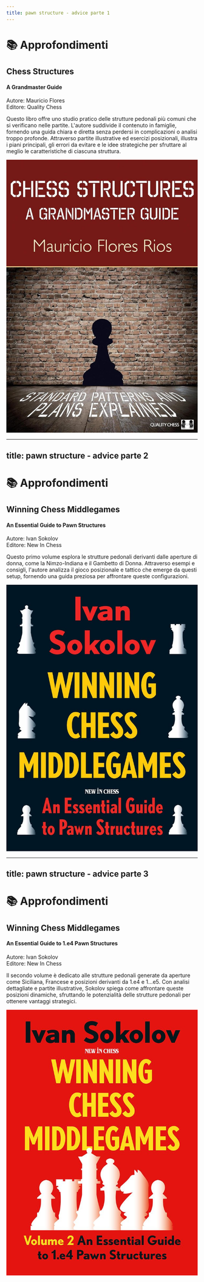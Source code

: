```yaml
---
title: pawn structure - advice parte 1
---
```


# 📚 Approfondimenti 

<div class="grid grid-cols-2 gap-8">
  <div class="mt-4">
    <h2 class="text-xl font-semibold text-gray-500">Chess Structures </h2>
    <h4 class="font-semibold text-gray-400">A Grandmaster Guide</h4>
    <p class="mt-2 text-sm text-gray-400">
      <span class="font-semibold">Autore:</span> Mauricio Flores <br>
      <span class="font-semibold">Editore:</span> Quality Chess
    </p>
    <p class="mt-4 text-base text-gray-600">
      Questo libro offre uno studio pratico delle strutture pedonali più comuni che si verificano nelle partite. L'autore suddivide il contenuto in famiglie, fornendo una guida chiara e diretta senza perdersi in complicazioni o analisi troppo profonde. Attraverso partite illustrative ed esercizi posizionali, illustra i piani principali, gli errori da evitare e le idee strategiche per sfruttare al meglio le caratteristiche di ciascuna struttura.
    </p>
  </div>
  <div class="flex justify-center mt-4">
    <img src="../images/chess-structures-guide.jpg" alt="Chess structures guide" 
      class="max-w-[250px] h-auto rounded-lg shadow-md border border-gray-300" />
  </div>
</div>

<Footer />

---
title: pawn structure - advice parte 2
---

# 📚 Approfondimenti 

<div class="grid grid-cols-2 gap-8">
  <div class="mt-4">
    <h2 class="text-xl font-semibold text-gray-500">Winning Chess Middlegames</h2>
    <h4 class="font-semibold text-gray-400">An Essential Guide to Pawn Structures</h4>
    <p class="mt-2 text-sm text-gray-400">
      <span class="font-semibold">Autore:</span> Ivan Sokolov <br>
      <span class="font-semibold">Editore:</span> New In Chess
    </p>
    <p class="mt-4 text-base text-gray-600">
      Questo primo volume esplora le strutture pedonali derivanti dalle aperture di donna, come la Nimzo-Indiana e il Gambetto di Donna. Attraverso esempi e consigli, l'autore analizza il gioco posizionale e tattico che emerge da questi setup, fornendo una guida preziosa per affrontare queste configurazioni.
    </p>
  </div>
  <div class="flex justify-center mt-4">
    <img src="../images/winning-chess-middlegames-vol-1.jpg" alt="Winning chess middlegames vol. 1" 
      class="max-w-[250px] h-auto rounded-lg shadow-md border border-gray-300" />
  </div>
</div>

<Footer />

---
title: pawn structure - advice parte 3
---

# 📚 Approfondimenti

<div class="grid grid-cols-2 gap-8">
  <div class="mt-4">
    <h2 class="text-xl font-semibold text-gray-500">Winning Chess Middlegames</h2>
    <h4 class="font-semibold text-gray-400">An Essential Guide to 1.e4 Pawn Structures</h4>
    <p class="mt-2 text-sm text-gray-400">
      <span class="font-semibold">Autore:</span> Ivan Sokolov <br>
      <span class="font-semibold">Editore:</span> New In Chess
    </p>
    <p class="mt-4 text-base text-gray-600">
      Il secondo volume è dedicato alle strutture pedonali generate da aperture come Siciliana, Francese e posizioni derivanti da 1.e4 e 1...e5. Con analisi dettagliate e partite illustrative, Sokolov spiega come affrontare queste posizioni dinamiche, sfruttando le potenzialità delle strutture pedonali per ottenere vantaggi strategici.
    </p>
  </div>
  <div class="flex justify-center mt-4">
    <img src="../images/winning-chess-middlegames-vol-2.jpg" alt="Winning chess middlegames vol. 2" 
      class="max-w-[250px] h-auto rounded-lg shadow-md border border-gray-300" />
  </div>
</div>

<Footer />